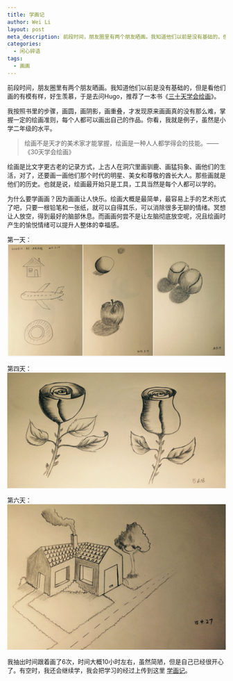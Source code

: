 ```yaml
---
title: 学画记
author: Wei Li
layout: post
meta_description: 前段时间，朋友圈里有两个朋友晒画。我知道他们以前是没有基础的，但是看他们画的有模有样，好生羡慕，于是去问Hugo，推荐了一本书《三十天学会绘画》。
categories:
  - 闲心碎语
tags:
  - 画画
---
```

前段时间，朋友圈里有两个朋友晒画。我知道他们以前是没有基础的，但是看他们画的有模有样，好生羡慕，于是去问Hugo，推荐了一本书《[三十天学会绘画](http://book.douban.com/subject/20387173/)》。

我按照书里的步骤，画圆，画阴影，画重叠，才发现原来画画真的没有那么难，掌握一定的绘画准则，每个人都可以画出自己的作品。你看，我就是例子，虽然是小学二年级的水平。

> 绘画不是天才的美术家才能掌握，绘画是一种人人都学得会的技能。—— 《30天学会绘画》

绘画是比文字更古老的记录方式，上古人在洞穴里画驯鹿、画猛犸象、画他们的生活，对了，还要画一画他们那个时代的明星、美女和尊敬的酋长大人。那些画就是他们的历史。也就是说，绘画最开始只是工具，工具当然是每个人都可以学的。

为什么要学画画？因为画画让人快乐。绘画大概是最简单，最容易上手的艺术形式了吧，只要一根铅笔和一张纸，就可以自得其乐，可以消除很多无聊的情绪。冥想让人放空，得到最好的脑部休息。而画画何尝不是让左脑彻底放空呢，况且绘画时产生的愉悦情绪可以提升人整体的幸福感。

第一天：![第一天][dayone]

第四天：![第四天][dayfour]

第六天：![第六天][daysix]

我抽出时间跟着画了6次，时间大概10小时左右，虽然简陋，但是自己已经很开心了。有空时，我还会继续学，我会把学习的经过上传到这里 [学画记](http://www.douban.com/photos/album/156226133/)。

[dayone]: /uploads/2015/04/第一天.jpg
[dayfour]: /uploads/2015/04/第四天.jpg
[daysix]: /uploads/2015/04/第六天.jpg



